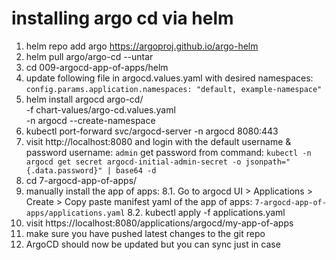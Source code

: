 # installing argo cd via helm

1. helm repo add argo https://argoproj.github.io/argo-helm
2. helm pull argo/argo-cd --untar 
3. cd 009-argocd-app-of-apps/helm
4. update  following file in argocd.values.yaml with desired namespaces:
  `config.params.application.namespaces: "default, example-namespace"`
5. helm install argocd argo-cd/ \
    -f chart-values/argo-cd.values.yaml \
    -n argocd --create-namespace
6. kubectl port-forward svc/argocd-server -n argocd 8080:443
7. visit http://localhost:8080 and login with the default username & password
    username: `admin`
    get password from command: `kubectl -n argocd get secret argocd-initial-admin-secret -o jsonpath="{.data.password}" | base64 -d`
8. cd 7-argocd-app-of-apps/
9. manually install the app of apps:
    8.1. Go to argocd UI >  Applications > Create > Copy paste manifest yaml of the app of apps: `7-argocd-app-of-apps/applications.yaml`
    8.2. kubectl apply -f applications.yaml 
10. visit https://localhost:8080/applications/argocd/my-app-of-apps
11. make sure you have pushed latest changes to the git repo
12. ArgoCD should now be updated but you can sync just in case

